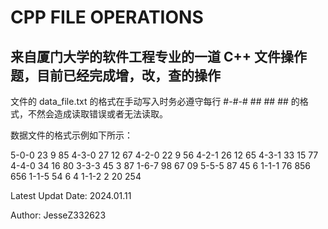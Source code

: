 # CPP FILE OPERATIONS

## 来自厦门大学的软件工程专业的一道 C++ 文件操作题，目前已经完成增，改，查的操作

文件的 data_file.txt 的格式在手动写入时务必遵守每行 #-#-# ## ## ## 的格式，不然会造成读取错误或者无法读取。

数据文件的格式示例如下所示：

5-0-0 23 9 85
4-3-0 27 12 67
4-2-0 22 9 56
4-2-1 26 12 65
4-3-1 33 15 77
4-4-0 34 16 80
3-3-3 45 3 87
1-6-7 98 67 09
5-5-5 87 45 6
1-1-1 76 856 656
1-1-5 54 6 4
1-1-2 2 20 254

Latest Updat Date: 2024.01.11

Author: JesseZ332623
